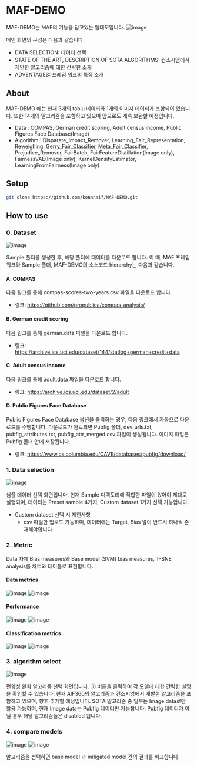 # MAF-DEMO
MAF-DEMO는 MAF의 기능을 담고있는 웹데모입니다. 
![image](https://github.com/eeunz/MAF-DEMO/assets/110804596/675ab84c-20c3-48fa-bed1-4b3e1d41a7ee)

메인 화면의 구성은 다음과 같습니다. 
- DATA SELECTION: 데이터 선택
- STATE OF THE ART, DESCRIPTION OF SOTA ALGORITHMS: 컨소시엄에서 제안한 알고리즘에 대한 간략한 소개 
- ADVENTAGES: 프레임 워크의 특징 소개 


## About


MAF-DEMO 에는 현재 3개의 tablu 데이터와 1개의 이미지 데이터가 포함되어 있습니다. 또한 14개의 알고리즘을 포함하고 있으며 앞으로도 계속 보완할 예정입니다.
* Data : COMPAS, German credit scoring, Adult census income, Public Figures Face Database(Image)
* Algorithm : Disparate_Impact_Remover, Learning_Fair_Representation, Reweighing, Gerry_Fair_Classifier, Meta_Fair_Classifier, Prejudice_Remover, FairBatch, FairFeatureDistillation(Image only), FairnessVAE(Image only), KernelDensityEstimator, LearningFromFairness(Image only)

## Setup
```bash
git clone https://github.com/konanaif/MAF-DEMO.git
```

## How to use
### 0. Dataset
![image](https://github.com/konanaif/MAF2023-DEMO/assets/96036352/daf86714-8f60-4626-9d1a-f3c3b474e9f3)

Sample 폴더를 생성한 후, 해당 폴더에 데이터를 다운로드 합니다. 이 때, MAF 프레임워크와 Sample 폴더, MAF-DEMO의 소스코드 hierarchy는 다음과 같습니다. 

#### A.	COMPAS
다음 링크를 통해 compas-scores-two-years.csv 파일을 다운로드 합니다. 
- 링크: https://github.com/propublica/compas-analysis/
#### B.	German credit scoring
다음 링크를 통해 german.data 파일을 다운로드 합니다.
- 링크: https://archive.ics.uci.edu/dataset/144/statlog+german+credit+data
#### C.	Adult census income
다음 링크를 통해 adult.data 파일을 다운로드 합니다.
- 링크: https://archive.ics.uci.edu/dataset/2/adult
#### D.	Public Figures Face Database
Public Figures Face Database 옵션을 클릭하는 경우, 다음 링크에서 자동으로 다운로드를 수행합니다. 
다운로드가 완료되면 Pubfig 폴더, dev_urls.txt, pubfig_attributes.txt,
pubfig_attr_merged.csv 파일이 생성됩니다. 이미지 파일은 Pubfig 폴더 안에 저장됩니다.
- 링크: https://www.cs.columbia.edu/CAVE/databases/pubfig/download/


### 1. Data selection
![image](https://github.com/eeunz/MAF-DEMO/assets/110804596/2385e86d-68ff-4fbb-9060-6c0514aacc9d)

샘플 데이터 선택 화면입니다. 현재 Sample 디렉토리에 적합한 파일이 있어야 제대로 실행되며, 데이터는 Preset sample 4가지, Custom dataset 1가지 선택 가능합니다.
* Custom dataset 선택 시 제한사항
  * csv 파일만 업로드 가능하며, 데이터에는 Target, Bias 열이 반드시 하나씩 존재해야합니다.

### 2. Metric
Data 자체 Bias measures와 Base model (SVM) bias measures, T-SNE analysis를 차트와 테이블로 표현합니다.

#### Data metrics
![image](https://github.com/konanaif/MAF2023-DEMO/assets/96036352/d7d86c4c-0e59-4907-823d-19faa75eb7a0)
![image](https://github.com/konanaif/MAF2023-DEMO/assets/96036352/5e3e7483-f10c-4e51-8335-d00b431708aa)


#### Performance
![image](https://github.com/konanaif/MAF2023-DEMO/assets/96036352/417cc3fc-8021-455b-886a-5ce2226051fc)
![image](https://github.com/konanaif/MAF2023-DEMO/assets/96036352/857a1ce0-b9f7-4c5d-a874-0f551506cd06)

#### Classification metrics
![image](https://github.com/konanaif/MAF2023-DEMO/assets/96036352/6a88d634-c432-44fa-a943-ac60661ca9ea)
![image](https://github.com/konanaif/MAF2023-DEMO/assets/96036352/89e574ae-5da1-47f0-9b91-4b17bb349baa)



### 3. algorithm select
![image](https://github.com/konanaif/MAF2023-DEMO/assets/96036352/76e348b9-9d2d-4f11-a0fc-201b4335cdaf)

편향성 완화 알고리즘 선택 화면입니다. ⓘ 버튼을 클릭하여 각 모델에 대한 간략한 설명을 확인할 수 있습니다. 
현재 AIF360의 알고리즘과 컨소시엄에서 개발한 알고리즘을 포함하고 있으며, 향후 추가할 예정입니다. SOTA 알고리즘 중 일부는 Image data로만 활용 가능하며, 현재 Image data는 Pubfig 데이터만 가능합니다. Pubfig 데이터가 아닐 경우 해당 알고리즘들은 disabled 됩니다.


### 4. compare models
![image](https://github.com/konanaif/MAF2023-DEMO/assets/96036352/11ad9fbd-8d83-417b-9f00-2ac7d2533fe8)
![image](https://github.com/konanaif/MAF2023-DEMO/assets/96036352/07d59f75-033e-490b-9eca-fcbadf911c70)

알고리즘을 선택하면 base model 과 mitigated model 간의 결과를 비교합니다.
